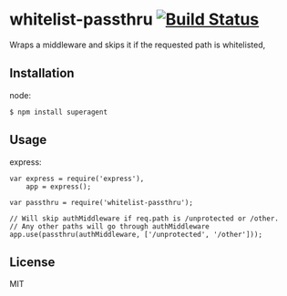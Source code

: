 # whitelist-passthru [![Build Status](https://travis-ci.org/dieb/whitelist-passthru.svg?branch=master)](https://travis-ci.org/dieb/whitelist-passthru)

Wraps a middleware and skips it if the requested path is whitelisted,

## Installation

node:

```
$ npm install superagent
```

## Usage

express:

```
var express = require('express'),
    app = express();

var passthru = require('whitelist-passthru');

// Will skip authMiddleware if req.path is /unprotected or /other.
// Any other paths will go through authMiddleware
app.use(passthru(authMiddleware, ['/unprotected', '/other']));
```

## License

  MIT
